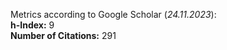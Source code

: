 Metrics according to Google Scholar (_24.11.2023_):<br/>
**h-Index:** 9<br/>
**Number of Citations:** 291<br/>
